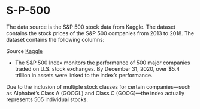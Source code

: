 # S-P-500
The data source is the S&amp;P 500 stock data from Kaggle. The dataset contains the stock prices of the S&amp;P 500 companies from 2013 to 2018. The dataset contains the following columns:

Source [Kaggle](https://www.kaggle.com/datasets/andrewmvd/sp-500-stocks?select=sp500_stocks.csv)
* The S&P 500 Index monitors the performance of 500 major companies traded on U.S. stock exchanges. By December 31, 2020, over $5.4 trillion in assets were linked to the index’s performance.

Due to the inclusion of multiple stock classes for certain companies—such as Alphabet’s Class A (GOOGL) and Class C (GOOG)—the index actually represents 505 individual stocks.
